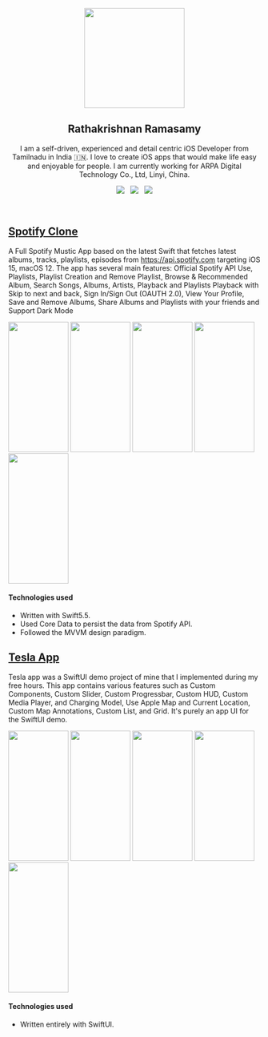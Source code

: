 <p align="center">
  <img src="https://user-images.githubusercontent.com/3157579/184331087-fa5e4cca-ba74-4338-99fb-8f307739ca93.png" width="200" height="200">
</p>
<h2 align="center">Rathakrishnan Ramasamy</h2>
<p align="center">I am a self-driven, experienced and detail centric iOS Developer from Tamilnadu in India 🇮🇳. I love to create iOS apps that would make life easy and enjoyable for people. I am currently working for ARPA Digital Technology Co., Ltd, Linyi, China. </p>
<p align="center">
  <a href="https://www.linkedin.com/in/rathakrishnan-ramasamy-259aa676/"><img src="https://img.shields.io/static/v1?label=LinkedIn&message=Rathakrishnan&color=blue&style=for-the-badge&logo=linkedin&logoColor=white"></a>&nbsp;&nbsp;
  <a href="https://github.com/Yonodactyl/iOS-Portfolio/files/5539754/YonMontotoResumeFall2020-Redacted.pdf"><img src="https://img.shields.io/static/v1?label=Resume&message=Download%20CV&color=green&style=for-the-badge"></a>&nbsp;&nbsp;
  <a href="https://github.com/RathaKrishna"><img src="https://img.shields.io/static/v1?label=Github&message=rathakrishnan&color=red&style=for-the-badge&logo=github&logoColor=white"></a>
</p><br>


## [Spotify Clone](https://github.com/RathaKrishna/SpotifyDemo)

A Full Spotify Mustic App based on the latest Swift that fetches latest albums, tracks, playlists, episodes from https://api.spotify.com targeting iOS 15, macOS 12. The app has several main features: Official Spotify API Use, Playlists, Playlist Creation and Remove Playlist, Browse & Recommended Album, Search Songs, Albums, Artists, Playback and Playlists Playback with Skip to next and back, Sign In/Sign Out (OAUTH 2.0), View Your Profile, Save and Remove Albums, Share Albums and Playlists with your friends and Support Dark Mode

<div class="row">
<img src="https://user-images.githubusercontent.com/3157579/160372478-113ee5c7-b95d-4845-b334-fb93ecb46038.png" width="120" height="260">
<img src="https://user-images.githubusercontent.com/3157579/160372498-4921ffb9-7682-4f1f-b5e8-0107af021318.png" width="120" height="260">
<img src="https://user-images.githubusercontent.com/3157579/160372527-06ab7e92-7fd1-4853-bae7-119f83303ace.png" width="120" height="260">
<img src="https://user-images.githubusercontent.com/3157579/160372544-90ee4780-c49c-435f-9cbf-e67dd2099508.png" width="120" height="260">
<img src="https://user-images.githubusercontent.com/3157579/160372570-d882f245-5e67-40a0-aa62-ee9b3667b0fd.png" width="120" height="260">
</div>

#### Technologies used
* Written with Swift5.5.
* Used Core Data to persist the data from Spotify API.
* Followed the MVVM design paradigm.

## [Tesla App](https://github.com/RathaKrishna/Tesla_Clone_Swiftui)

Tesla app was a SwiftUI demo project of mine that I implemented during my free hours. This app contains various features such as Custom Components, Custom Slider, Custom Progressbar, Custom HUD, Custom Media Player, and Charging Model, Use Apple Map and Current Location, Custom Map Annotations, Custom List, and Grid. It's purely an app UI for the SwiftUI demo.

<div class="row">
<img src="https://user-images.githubusercontent.com/3157579/180909021-cf87dfff-aacc-49a0-98f9-69cd63c8fa16.gif" width="120" height="260">
<img src="https://user-images.githubusercontent.com/3157579/184597208-85e6cb49-44ef-4311-8160-be1ca0fc4f11.png" width="120" height="260">
<img src="https://user-images.githubusercontent.com/3157579/184597336-776aa9a9-d713-42ad-88c4-d02a84daf367.png" width="120" height="260">
<img src="https://user-images.githubusercontent.com/3157579/184597407-afe2b4de-7b8d-4366-8df0-5c74e30e75c8.png" width="120" height="260">
<img src="https://user-images.githubusercontent.com/3157579/184597464-2b217466-e06f-4e43-88b3-ad62c6d57914.png" width="120" height="260">
</div>




#### Technologies used
* Written entirely with SwiftUI.


